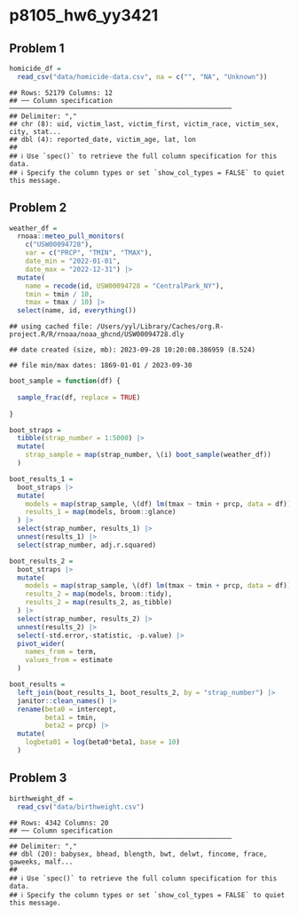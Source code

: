 p8105_hw6_yy3421
================

## Problem 1

``` r
homicide_df = 
  read_csv("data/homicide-data.csv", na = c("", "NA", "Unknown")) 
```

    ## Rows: 52179 Columns: 12
    ## ── Column specification ────────────────────────────────────────────────────────
    ## Delimiter: ","
    ## chr (8): uid, victim_last, victim_first, victim_race, victim_sex, city, stat...
    ## dbl (4): reported_date, victim_age, lat, lon
    ## 
    ## ℹ Use `spec()` to retrieve the full column specification for this data.
    ## ℹ Specify the column types or set `show_col_types = FALSE` to quiet this message.

## Problem 2

``` r
weather_df = 
  rnoaa::meteo_pull_monitors(
    c("USW00094728"),
    var = c("PRCP", "TMIN", "TMAX"), 
    date_min = "2022-01-01",
    date_max = "2022-12-31") |>
  mutate(
    name = recode(id, USW00094728 = "CentralPark_NY"),
    tmin = tmin / 10,
    tmax = tmax / 10) |>
  select(name, id, everything())
```

    ## using cached file: /Users/yyl/Library/Caches/org.R-project.R/R/rnoaa/noaa_ghcnd/USW00094728.dly

    ## date created (size, mb): 2023-09-28 10:20:08.386959 (8.524)

    ## file min/max dates: 1869-01-01 / 2023-09-30

``` r
boot_sample = function(df) {
  
  sample_frac(df, replace = TRUE)
  
}
```

``` r
boot_straps = 
  tibble(strap_number = 1:5000) |> 
  mutate(
    strap_sample = map(strap_number, \(i) boot_sample(weather_df))
  )

boot_results_1 = 
  boot_straps |> 
  mutate(
    models = map(strap_sample, \(df) lm(tmax ~ tmin + prcp, data = df)),
    results_1 = map(models, broom::glance)
  ) |> 
  select(strap_number, results_1) |> 
  unnest(results_1) |> 
  select(strap_number, adj.r.squared)

boot_results_2 = 
  boot_straps |> 
  mutate(
    models = map(strap_sample, \(df) lm(tmax ~ tmin + prcp, data = df)),
    results_2 = map(models, broom::tidy),
    results_2 = map(results_2, as_tibble)
  ) |> 
  select(strap_number, results_2) |> 
  unnest(results_2) |>
  select(-std.error,-statistic, -p.value) |> 
  pivot_wider(
    names_from = term,
    values_from = estimate
  )

boot_results = 
  left_join(boot_results_1, boot_results_2, by = "strap_number") |> 
  janitor::clean_names() |> 
  rename(beta0 = intercept,
         beta1 = tmin,
         beta2 = prcp) |> 
  mutate(
    logbeta01 = log(beta0*beta1, base = 10)
  )
```

## Problem 3

``` r
birthweight_df = 
  read_csv("data/birthweight.csv") 
```

    ## Rows: 4342 Columns: 20
    ## ── Column specification ────────────────────────────────────────────────────────
    ## Delimiter: ","
    ## dbl (20): babysex, bhead, blength, bwt, delwt, fincome, frace, gaweeks, malf...
    ## 
    ## ℹ Use `spec()` to retrieve the full column specification for this data.
    ## ℹ Specify the column types or set `show_col_types = FALSE` to quiet this message.
